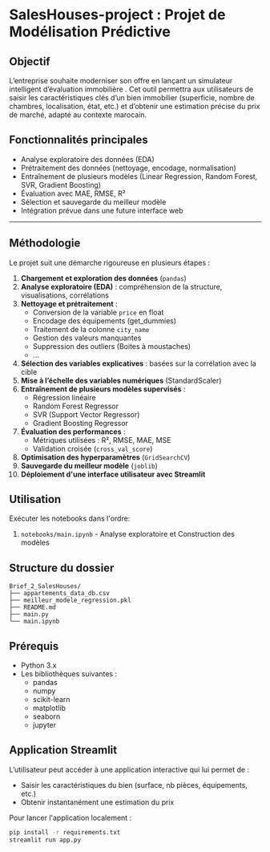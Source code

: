 # SalesHouses-project : Projet de Modélisation Prédictive

## Objectif
L’entreprise souhaite moderniser son offre en lançant un simulateur intelligent d’évaluation immobilière . Cet outil permettra aux utilisateurs de saisir les caractéristiques clés d’un bien immobilier (superficie, nombre de chambres, localisation, état, etc.) et d’obtenir une estimation précise du prix de marché, adapté au contexte marocain.

## Fonctionnalités principales

- Analyse exploratoire des données (EDA)
- Prétraitement des données (nettoyage, encodage, normalisation)
- Entraînement de plusieurs modèles (Linear Regression, Random Forest, SVR, Gradient Boosting)
- Évaluation avec MAE, RMSE, R²
- Sélection et sauvegarde du meilleur modèle
- Intégration prévue dans une future interface web
---

## Méthodologie

Le projet suit une démarche rigoureuse en plusieurs étapes :

1. **Chargement et exploration des données** (`pandas`)
2. **Analyse exploratoire (EDA)** : compréhension de la structure, visualisations, corrélations
3. **Nettoyage et prétraitement** :
   - Conversion de la variable `price` en float
   - Encodage des équipements (get_dummies)
   - Traitement de la colonne `city_name`
   - Gestion des valeurs manquantes
   - Suppression des outliers (Boites à moustaches)
   - ...
4. **Sélection des variables explicatives** : basées sur la corrélation avec la cible
5. **Mise à l’échelle des variables numériques** (StandardScaler)
6. **Entraînement de plusieurs modèles supervisés** :
   - Régression linéaire
   - Random Forest Regressor
   - SVR (Support Vector Regressor)
   - Gradient Boosting Regressor
7. **Évaluation des performances** :
   - Métriques utilisées : R², RMSE, MAE, MSE
   - Validation croisée (`cross_val_score`)
8. **Optimisation des hyperparamètres** (`GridSearchCV`)
9. **Sauvegarde du meilleur modèle** (`joblib`)
10. **Déploiement d'une interface utilisateur avec Streamlit**
## Utilisation
Exécuter les notebooks dans l'ordre:
1. `notebooks/main.ipynb` - Analyse exploratoire et Construction des modèles

## Structure du dossier

```
Brief_2_SalesHouses/
├── appartements_data_db.csv
├── meilleur_modele_regression.pkl
├── README.md
├── main.py
└── main.ipynb
```

## Prérequis

- Python 3.x
- Les bibliothèques suivantes :
  - pandas
  - numpy
  - scikit-learn
  - matplotlib
  - seaborn
  - jupyter

##  Application Streamlit

L’utilisateur peut accéder à une application interactive qui lui permet de :
- Saisir les caractéristiques du bien (surface, nb pièces, équipements, etc.)
- Obtenir instantanément une estimation du prix

Pour lancer l'application localement :

```bash
pip install -r requirements.txt
streamlit run app.py
```
